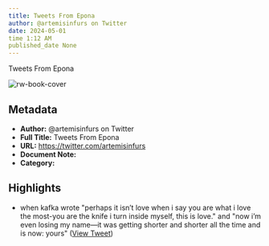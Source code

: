 ```yaml
---
title: Tweets From Epona
author: @artemisinfurs on Twitter
date: 2024-05-01
time 1:12 AM
published_date None
---
```

Tweets From Epona

![rw-book-cover](https://pbs.twimg.com/profile_images/1506787092675891204/gNTOxOTp.jpg)

## Metadata
- **Author:** @artemisinfurs on Twitter
- **Full Title:** Tweets From Epona
- **URL:** https://twitter.com/artemisinfurs
- **Document Note:** 
- **Category:**

## Highlights
- when kafka wrote "perhaps it isn’t love when i say you are what i love the most-you are the knife i turn inside myself, this is love." and "now i’m even losing my name—it was getting shorter and shorter all the time and is now: yours" ([View Tweet](https://twitter.com/artemisinfurs/status/1668335399163547648))
